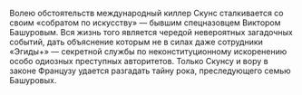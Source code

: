 <!--2016-12-21 21:09:40-->
Волею обстоятельств международный киллер Скунс сталкивается со своим «собратом по искусству» — бывшим спецназовцем Виктором Башуровым. Вся жизнь того является чередой невероятных загадочных событий, дать объяснение которым не в силах даже сотрудники «Эгиды+» — секретной службы по неконституционному искоренению особо одиозных преступных авторитетов. Только Скунсу и вору в законе Французу удается разгадать тайну рока, преследующего семью Башуровых.